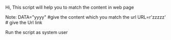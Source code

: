 Hi,
This script will help you to match the content in web page

Note:
DATA="yyyy" #give the content which you match the url
URL=r'zzzzz' # give the Url link

Run the script as system user
